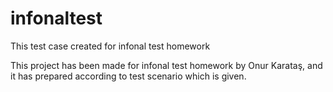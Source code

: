 # infonaltest
This test case created for infonal test homework

This project has been made for infonal test homework by Onur Karataş,
and it has prepared according to test scenario which is given.
